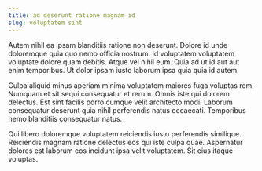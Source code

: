 ```yaml
---
title: ad deserunt ratione magnam id
slug: voluptatem sint
---
```


Autem nihil ea ipsam blanditiis ratione non deserunt. Dolore id unde doloremque quia quo nemo officia nostrum. Id voluptatem voluptatem voluptate dolore quam debitis. Atque vel nihil eum. Quia ad ut id aut aut enim temporibus. Ut dolor ipsam iusto laborum ipsa quia quia id autem.

Culpa aliquid minus aperiam minima voluptatem maiores fuga voluptas rem. Numquam et sit sequi consequatur et rerum. Omnis iste qui dolorem delectus. Est sint facilis porro cumque velit architecto modi. Laborum consequatur deserunt quia nihil perferendis natus occaecati. Temporibus nemo blanditiis consequatur natus.

Qui libero doloremque voluptatem reiciendis iusto perferendis similique. Reiciendis magnam ratione delectus eos qui iste culpa quae. Aspernatur dolores est laborum eos incidunt ipsa velit voluptatem. Sit eius itaque voluptas.

